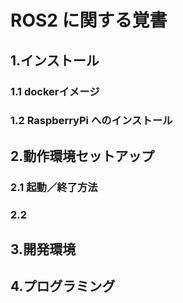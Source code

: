 # ROS2 に関する覚書

## 1.インストール
### 1.1 dockerイメージ
### 1.2 RaspberryPi へのインストール
## 2.動作環境セットアップ
### 2.1 起動／終了方法
### 2.2 
## 3.開発環境
## 4.プログラミング
